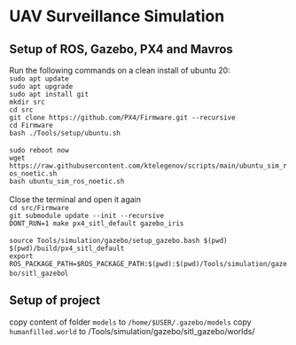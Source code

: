# UAV Surveillance Simulation 
## Setup of ROS, Gazebo, PX4 and Mavros
Run the following commands on a clean install of ubuntu 20:\
`sudo apt update`\
`sudo apt upgrade`\
`sudo apt install git`\
`mkdir src`\
`cd src`\
`git clone https://github.com/PX4/Firmware.git --recursive`\
`cd Firmware`\
`bash ./Tools/setup/ubuntu.sh`\
\
`sudo reboot now`\
`wget https://raw.githubusercontent.com/ktelegenov/scripts/main/ubuntu_sim_ros_noetic.sh`\
`bash ubuntu_sim_ros_noetic.sh`\
\
Close the terminal and open it again\
`cd src/Firmware`\
`git submodule update --init --recursive`\
`DONT_RUN=1 make px4_sitl_default gazebo_iris`\
\
`source Tools/simulation/gazebo/setup_gazebo.bash $(pwd) $(pwd)/build/px4_sitl_default`\
`export ROS_PACKAGE_PATH=$ROS_PACKAGE_PATH:$(pwd):$(pwd)/Tools/simulation/gazebo/sitl_gazebo`\

## Setup of project
copy content of folder `models` to `/home/$USER/.gazebo/models`
copy `humanfilled.world` to <path-to-PX4>/Tools/simulation/gazebo/sitl_gazebo/worlds/
